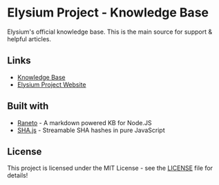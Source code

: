 # Elysium Project - Knowledge Base

Elysium's official knowledge base. This is the main source for support & helpful articles.

## Links
* [Knowledge Base](https://support.elysium-project.org/)
* [Elysium Project Website](https://elysium-project.org/)

## Built with
* [Raneto](http://raneto.com) - A markdown powered KB for Node.JS
* [SHA.js](https://github.com/crypto-browserify/sha.js) - Streamable SHA hashes in pure JavaScript

## License
This project is licensed under the MIT License - see the [LICENSE](./LICENSE) file for details!